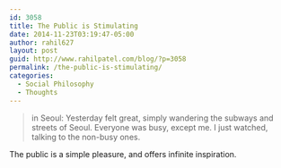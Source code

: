 ```yaml
---
id: 3058
title: The Public is Stimulating
date: 2014-11-23T03:19:47-05:00
author: rahil627
layout: post
guid: http://www.rahilpatel.com/blog/?p=3058
permalink: /the-public-is-stimulating/
categories:
  - Social Philosophy
  - Thoughts
---
```

<blockquote>in Seoul:
Yesterday felt great, simply wandering the subways and streets of Seoul. Everyone was busy, except me. I just watched, talking to the non-busy ones.</blockquote>

The public is a simple pleasure, and offers infinite inspiration.
